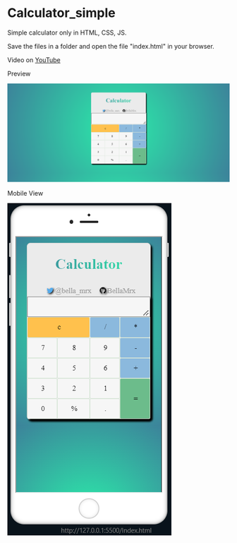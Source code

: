 # Calculator_simple
 Simple calculator only in HTML, CSS, JS.

 Save the files in a folder and open the file "index.html" in your browser.

 Video on [YouTube](https://youtu.be/yd9mKIItM08)

Preview

![Preview](PreviewCalculator.png)


Mobile View

![Preview](PreviewCalculatorMobile.PNG)
